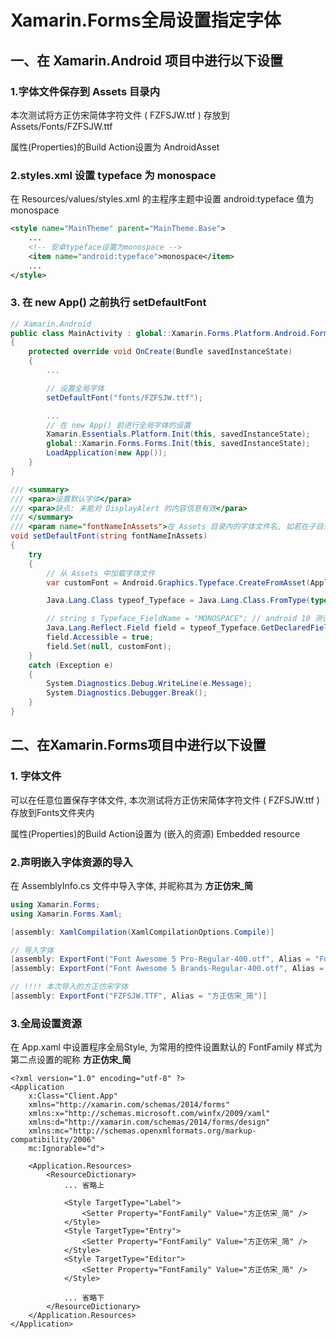 # Xamarin.Forms全局设置指定字体



## 一、在 Xamarin.Android 项目中进行以下设置

### 1.字体文件保存到 Assets 目录内

本次测试将方正仿宋简体字符文件 ( FZFSJW.ttf ) 存放到 Assets/Fonts/FZFSJW.ttf

属性(Properties)的Build Action设置为 AndroidAsset



### 2.styles.xml 设置 typeface 为 monospace 

在 Resources/values/styles.xml 的主程序主题中设置 android:typeface 值为 monospace

~~~xml
<style name="MainTheme" parent="MainTheme.Base">
    ...
	<!-- 安卓typeface设置为monospace -->
	<item name="android:typeface">monospace</item>
    ...
</style>      
~~~



### 3. 在 new App() 之前执行 setDefaultFont

~~~c#
// Xamarin.Android
public class MainActivity : global::Xamarin.Forms.Platform.Android.FormsAppCompatActivity
{
    protected override void OnCreate(Bundle savedInstanceState)
    {
        ...

        // 设置全局字体
		setDefaultFont("fonts/FZFSJW.ttf");

        ... 
        // 在 new App() 前进行全局字体的设置
        Xamarin.Essentials.Platform.Init(this, savedInstanceState);
        global::Xamarin.Forms.Forms.Init(this, savedInstanceState);
        LoadApplication(new App());            
    }
}

/// <summary>
/// <para>设置默认字体</para>
/// <para>缺点: 未能对 DisplayAlert 的内容信息有效</para>
/// </summary>
/// <param name="fontNameInAssets">在 Assets 目录内的字体文件名, 如若在子目录 Fonts 中, 传入 Fonts/Xxx.ttf</param>
void setDefaultFont(string fontNameInAssets)
{
    try
    {
        // 从 Assets 中加载字体文件
        var customFont = Android.Graphics.Typeface.CreateFromAsset(Application.Context.Assets, fontNameInAssets);

        Java.Lang.Class typeof_Typeface = Java.Lang.Class.FromType(typeof(Android.Graphics.Typeface));

        // string s_Typeface_FieldName = "MONOSPACE"; // android 10 测试部分内容成功替换
        Java.Lang.Reflect.Field field = typeof_Typeface.GetDeclaredField("MONOSPACE"); // MONO Space 解释:等宽字体
        field.Accessible = true;
        field.Set(null, customFont);
    }
    catch (Exception e)
    {
        System.Diagnostics.Debug.WriteLine(e.Message);
        System.Diagnostics.Debugger.Break();
    }
}

~~~



## 二、在Xamarin.Forms项目中进行以下设置

### 1. 字体文件

可以在任意位置保存字体文件, 本次测试将方正仿宋简体字符文件 ( FZFSJW.ttf ) 存放到Fonts文件夹内

属性(Properties)的Build Action设置为 (嵌入的资源) Embedded resource



### 2.声明嵌入字体资源的导入

在 AssemblyInfo.cs 文件中导入字体, 并昵称其为 __方正仿宋_简__

~~~c#
using Xamarin.Forms;
using Xamarin.Forms.Xaml;

[assembly: XamlCompilation(XamlCompilationOptions.Compile)]

// 导入字体
[assembly: ExportFont("Font Awesome 5 Pro-Regular-400.otf", Alias = "FontAwesome")]
[assembly: ExportFont("Font Awesome 5 Brands-Regular-400.otf", Alias = "FontAwesome_Brands")] // 商标

// !!!! 本次导入的方正仿宋字体
[assembly: ExportFont("FZFSJW.TTF", Alias = "方正仿宋_简")]
~~~



### 3.全局设置资源

在 App.xaml 中设置程序全局Style, 为常用的控件设置默认的 FontFamily 样式为第二点设置的昵称  __方正仿宋_简__

~~~xaml
<?xml version="1.0" encoding="utf-8" ?>
<Application
    x:Class="Client.App"
    xmlns="http://xamarin.com/schemas/2014/forms"
    xmlns:x="http://schemas.microsoft.com/winfx/2009/xaml"
    xmlns:d="http://xamarin.com/schemas/2014/forms/design"
    xmlns:mc="http://schemas.openxmlformats.org/markup-compatibility/2006"
    mc:Ignorable="d">

    <Application.Resources>
        <ResourceDictionary>
			... 省略上
            
            <Style TargetType="Label">
                <Setter Property="FontFamily" Value="方正仿宋_简" />
            </Style>
            <Style TargetType="Entry">
                <Setter Property="FontFamily" Value="方正仿宋_简" />
            </Style>
            <Style TargetType="Editor">
                <Setter Property="FontFamily" Value="方正仿宋_简" />
            </Style>
            
            ... 省略下
        </ResourceDictionary>
    </Application.Resources>
</Application>
~~~



